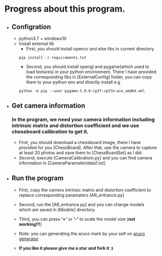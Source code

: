 # Progress about this program.
- ## Configration
   - python3.7 + windows10
   - Install external lib
        - First, you should install opencv and else libs in current directory
       ```
       pip install -r requirements.txt
       ```
        - Second, you should install opengl and pygame(which used to load textures) in your python environment. There I have provided the corresponding libs in [ExternalConfig] folder, you can copy them to your python env and directly install e.g
        ```
        python -m pip --user pygame-1.9.6-cp37-cp37m-win_amd64.whl
        ```
- ## Get camera information
  ### In the program, we need your camera information including intrinsic matrix and distortion coefficient and we use chessboard calibration to get it.
  - First, you should download a chessboard image, there I have provided for you [ChessBoard]. After that, use the camera to capture at least 20 photos and save them to [ChessBoardSet] as I did.
  - Second, execute [CameraCalibratioin.py] and you can find camera information in [CameraParameter/data1.txt]

- ## Run the program
  - First, copy the camera intrinsic matrix and distortion coefficient to replace corresponding paramaters [AR_entrance.py]
  - Second, run the [AR_entrance.py] and you can change models which are saved in [Models] directory.
  - Third, you can press **'+'** or **'-'** to scale the model size (**not working!!!**)
  - Note: you can generating the aruco mark by your self on [aruco generator](http://chev.me/arucogen/)


  - **If you like it please give me a star and fork it :)**
  
